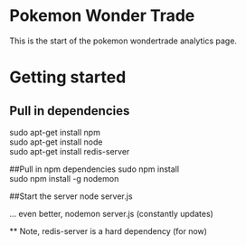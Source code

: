 Pokemon Wonder Trade
===================

This is the start of the pokemon wondertrade analytics page.


Getting started
==============
## Pull in dependencies
sudo apt-get install npm  
sudo apt-get install node  
sudo apt-get install redis-server  

##Pull in npm dependencies
sudo npm install  
sudo npm install -g nodemon

##Start the server
node server.js  

... even better, nodemon server.js (constantly updates)


** Note, redis-server is a hard dependency (for now)

